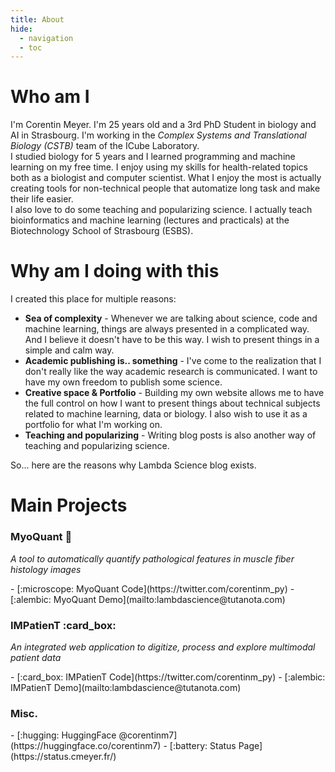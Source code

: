 ```yaml
---
title: About
hide:
  - navigation
  - toc
---
```


<style>
.md-main__inner {
  max-width: 850px;
}
</style>

# Who am I

I'm Corentin Meyer. I'm 25 years old and a 3rd PhD Student in biology and AI in Strasbourg. I'm working in the _Complex Systems and Translational Biology (CSTB)_ team of the ICube Laboratory.  
I studied biology for 5 years and I learned programming and machine learning on my free time. I enjoy using my skills for health-related topics both as a biologist and computer scientist. What I enjoy the most is actually creating tools for non-technical people that automatize long task and make their life easier.  
I also love to do some teaching and popularizing science. I actually teach bioinformatics and machine learning (lectures and practicals) at the Biotechnology School of Strasbourg (ESBS).

# Why am I doing with this

I created this place for multiple reasons:

- **Sea of complexity** - Whenever we are talking about science, code and machine learning, things are always presented in a complicated way. And I believe it doesn't have to be this way. I wish to present things in a simple and calm way.
- **Academic publishing is.. something** - I've come to the realization that I don't really like the way academic research is communicated. I want to have my own freedom to publish some science.
- **Creative space & Portfolio** - Building my own website allows me to have the full control on how I want to present things about technical subjects related to machine learning, data or biology. I also wish to use it as a portfolio for what I'm working on.
- **Teaching and popularizing** - Writing blog posts is also another way of teaching and popularizing science.

So... here are the reasons why Lambda Science blog exists.

# Main Projects

### MyoQuant :microscope:

_A tool to automatically quantify pathological features in muscle fiber histology images_

<div class="grid cards" markdown>
- [:microscope: MyoQuant Code](https://twitter.com/corentinm_py)
- [:alembic: MyoQuant Demo](mailto:lambdascience@tutanota.com)
</div>

### IMPatienT :card_box:

_An integrated web application to digitize, process and explore multimodal patient data_

<div class="grid cards" markdown>
- [:card_box: IMPatienT Code](https://twitter.com/corentinm_py)
- [:alembic:  IMPatienT Demo](mailto:lambdascience@tutanota.com)
</div>

### Misc.

<div class="grid cards" markdown>
- [:hugging: HuggingFace @corentinm7](https://huggingface.co/corentinm7)
- [:battery: Status Page](https://status.cmeyer.fr/)
</div>
